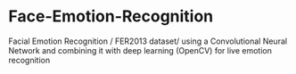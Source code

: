 # Face-Emotion-Recognition
Facial Emotion Recognition / FER2013 dataset/ using a Convolutional Neural Network and combining it with deep learning (OpenCV) for live emotion recognition
